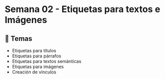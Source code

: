 # Semana 02 - Etiquetas para textos e Imágenes 

## 🎯 Temas
- Etiquetas para títulos
- Etiquetas para párrafos
- Etiquetas para textos semánticas
- Etiquetas para imágenes
- Creación de vínculos